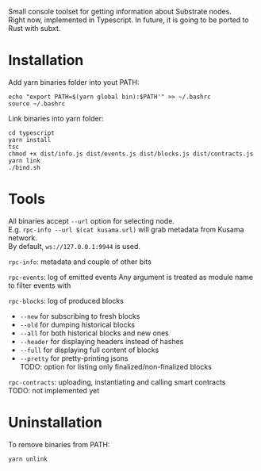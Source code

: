 Small console toolset for getting information about Substrate nodes.\
Right now, implemented in Typescript. In future, it is going to be ported to Rust with subxt.

# Installation

Add yarn binaries folder into yout PATH:
```
echo "export PATH=$(yarn global bin):$PATH'" >> ~/.bashrc
source ~/.bashrc
```

Link binaries into yarn folder:
```
cd typescript
yarn install
tsc
chmod +x dist/info.js dist/events.js dist/blocks.js dist/contracts.js
yarn link
./bind.sh
```

# Tools

All binaries accept `--url` option for selecting node.\
E.g. `rpc-info --url $(cat kusama.url)` will grab metadata from Kusama network.\
By default, `ws://127.0.0.1:9944` is used.

`rpc-info`: metadata and couple of other bits


`rpc-events`: log of emitted events
Any argument is treated as module name to filter events with


`rpc-blocks`: log of produced blocks
* `--new` for subscribing to fresh blocks
* `--old` for dumping historical blocks
* `--all` for both historical blocks and new ones
* `--header` for displaying headers instead of hashes
* `--full` for displaying full content of blocks
* `--pretty` for pretty-printing jsons\
TODO: option for listing only finalized/non-finalized blocks


`rpc-contracts`: uploading, instantiating and calling smart contracts\
TODO: not implemented yet

# Uninstallation

To remove binaries from PATH:
```
yarn unlink
```
